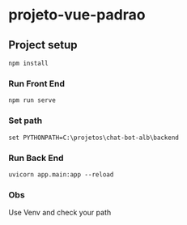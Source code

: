 # projeto-vue-padrao

## Project setup
```
npm install
```

### Run Front End
```
npm run serve
```

### Set path
```
set PYTHONPATH=C:\projetos\chat-bot-alb\backend

```

### Run Back End
```
uvicorn app.main:app --reload

```


### Obs
Use Venv and check your path